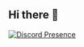 ## Hi there 👋

[![Discord Presence](https://lanyard.cnrad.dev/api/517678812410937344?bg=18181b&theme=dark&showDisplayName=true)](https://discord.com/users/517678812410937344)

<!--
**yvhy4v/yvhy4v** is a ✨ _special_ ✨ repository because its `README.md` (this file) appears on your GitHub profile.

Here are some ideas to get you started:

- 🔭 I’m currently working on ...
- 🌱 I’m currently learning ...
- 👯 I’m looking to collaborate on ...
- 🤔 I’m looking for help with ...
- 💬 Ask me about ...
- 📫 How to reach me: ...
- 😄 Pronouns: ...
- ⚡ Fun fact: ...
-->
